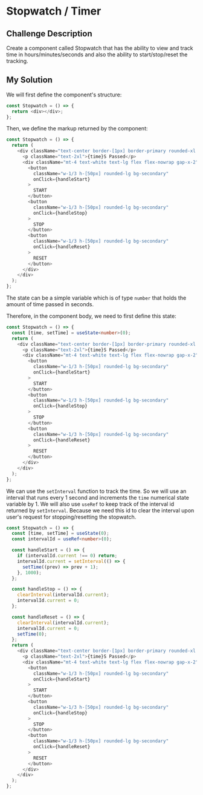 # Stopwatch / Timer

## Challenge Description

Create a component called Stopwatch that has the ability to view and track time in hours/minutes/seconds and also the ability to start/stop/reset the tracking.

## My Solution

We will first define the component's structure:

```ts
const Stopwatch = () => {
  return <div></div>;
};
```

Then, we define the markup returned by the component:

```ts
const Stopwatch = () => {
  return (
    <div className="text-center border-[1px] border-primary rounded-xl p-4">
      <p className="text-2xl">{time}S Passed</p>
      <div className="mt-4 text-white text-lg flex flex-nowrap gap-x-2">
        <button
          className="w-1/3 h-[50px] rounded-lg bg-secondary"
          onClick={handleStart}
        >
          START
        </button>
        <button
          className="w-1/3 h-[50px] rounded-lg bg-secondary"
          onClick={handleStop}
        >
          STOP
        </button>
        <button
          className="w-1/3 h-[50px] rounded-lg bg-secondary"
          onClick={handleReset}
        >
          RESET
        </button>
      </div>
    </div>
  );
};
```

The state can be a simple variable which is of type `number` that holds the amount of time passed in seconds.

Therefore, in the component body, we need to first define this state:

```ts
const Stopwatch = () => {
  const [time, setTime] = useState<number>(0);
  return (
    <div className="text-center border-[1px] border-primary rounded-xl p-4">
      <p className="text-2xl">{time}S Passed</p>
      <div className="mt-4 text-white text-lg flex flex-nowrap gap-x-2">
        <button
          className="w-1/3 h-[50px] rounded-lg bg-secondary"
          onClick={handleStart}
        >
          START
        </button>
        <button
          className="w-1/3 h-[50px] rounded-lg bg-secondary"
          onClick={handleStop}
        >
          STOP
        </button>
        <button
          className="w-1/3 h-[50px] rounded-lg bg-secondary"
          onClick={handleReset}
        >
          RESET
        </button>
      </div>
    </div>
  );
};
```

We can use the `setInterval` function to track the time. So we will use an interval that runs every 1 second and increments the `time` numerical state variable by 1. We will also use `useRef` to keep track of the interval id returned by `setInterval`. Because we need this id to clear the interval upon user's request for stopping/resetting the stopwatch.

```ts
const Stopwatch = () => {
  const [time, setTime] = useState(0);
  const intervalId = useRef<number>(0);

  const handleStart = () => {
    if (intervalId.current !== 0) return;
    intervalId.current = setInterval(() => {
      setTime((prev) => prev + 1);
    }, 1000);
  };

  const handleStop = () => {
    clearInterval(intervalId.current);
    intervalId.current = 0;
  };

  const handleReset = () => {
    clearInterval(intervalId.current);
    intervalId.current = 0;
    setTime(0);
  };
  return (
    <div className="text-center border-[1px] border-primary rounded-xl p-4">
      <p className="text-2xl">{time}S Passed</p>
      <div className="mt-4 text-white text-lg flex flex-nowrap gap-x-2">
        <button
          className="w-1/3 h-[50px] rounded-lg bg-secondary"
          onClick={handleStart}
        >
          START
        </button>
        <button
          className="w-1/3 h-[50px] rounded-lg bg-secondary"
          onClick={handleStop}
        >
          STOP
        </button>
        <button
          className="w-1/3 h-[50px] rounded-lg bg-secondary"
          onClick={handleReset}
        >
          RESET
        </button>
      </div>
    </div>
  );
};
```
